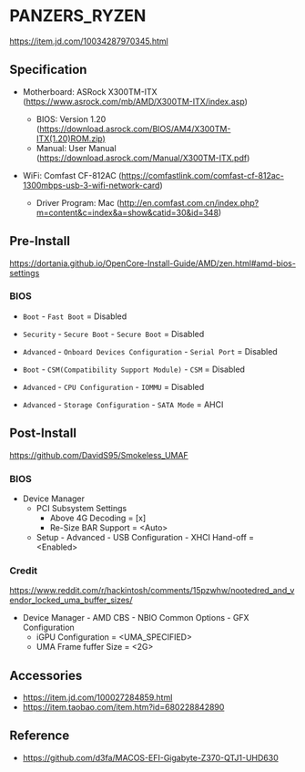 # PANZERS_RYZEN

https://item.jd.com/10034287970345.html

## Specification

- Motherboard: ASRock X300TM-ITX (https://www.asrock.com/mb/AMD/X300TM-ITX/index.asp)
  - BIOS: Version 1.20 (https://download.asrock.com/BIOS/AM4/X300TM-ITX(1.20)ROM.zip)
  - Manual: User Manual (https://download.asrock.com/Manual/X300TM-ITX.pdf)


- WiFi: Comfast CF-812AC (https://comfastlink.com/comfast-cf-812ac-1300mbps-usb-3-wifi-network-card)
  - Driver Program: Mac (http://en.comfast.com.cn/index.php?m=content&c=index&a=show&catid=30&id=348)

## Pre-Install

https://dortania.github.io/OpenCore-Install-Guide/AMD/zen.html#amd-bios-settings

### BIOS

- `Boot` - `Fast Boot` = Disabled
- `Security` - `Secure Boot` - `Secure Boot` = Disabled
- `Advanced` - `Onboard Devices Configuration` - `Serial Port` = Disabled
- `Boot` - `CSM(Compatibility Support Module)` - `CSM` = Disabled
- `Advanced` - `CPU Configuration` - `IOMMU` = Disabled


- `Advanced` - `Storage Configuration` - `SATA Mode` = AHCI

## Post-Install

https://github.com/DavidS95/Smokeless_UMAF

### BIOS

- Device Manager
  - PCI Subsystem Settings
    - Above 4G Decoding = [x]
    - Re-Size BAR Support = \<Auto>
  - Setup - Advanced - USB Configuration - XHCI Hand-off = \<Enabled>

### Credit

https://www.reddit.com/r/hackintosh/comments/15pzwhw/nootedred_and_vendor_locked_uma_buffer_sizes/

- Device Manager - AMD CBS - NBIO Common Options - GFX Configuration
  - iGPU Configuration = <UMA_SPECIFIED>
  - UMA Frame fuffer Size = <2G>

## Accessories

- https://item.jd.com/100027284859.html
- https://item.taobao.com/item.htm?id=680228842890

## Reference

- https://github.com/d3fa/MACOS-EFI-Gigabyte-Z370-QTJ1-UHD630
